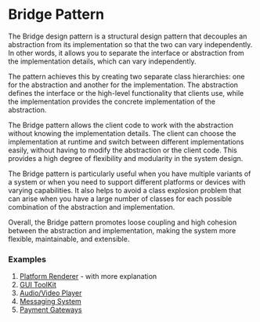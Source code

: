 # Bridge Pattern
The Bridge design pattern is a structural design pattern that decouples an abstraction from its implementation so that the two can vary independently. In other words, it allows you to separate the interface or abstraction from the implementation details, which can vary independently.

The pattern achieves this by creating two separate class hierarchies: one for the abstraction and another for the implementation. The abstraction defines the interface or the high-level functionality that clients use, while the implementation provides the concrete implementation of the abstraction.

The Bridge pattern allows the client code to work with the abstraction without knowing the implementation details. The client can choose the implementation at runtime and switch between different implementations easily, without having to modify the abstraction or the client code. This provides a high degree of flexibility and modularity in the system design.

The Bridge pattern is particularly useful when you have multiple variants of a system or when you need to support different platforms or devices with varying capabilities. It also helps to avoid a class explosion problem that can arise when you have a large number of classes for each possible combination of the abstraction and implementation.

Overall, the Bridge pattern promotes loose coupling and high cohesion between the abstraction and implementation, making the system more flexible, maintainable, and extensible.

### **Examples**
1. [Platform Renderer](https://github.com/havlli/DesignPatternsExamples/tree/master/src/main/java/structural/bridge/platformrenderer) - with more explanation
2. [GUI ToolKit](https://github.com/havlli/DesignPatternsExamples/tree/master/src/main/java/structural/bridge/guitoolkit)
3. [Audio/Video Player](https://github.com/havlli/DesignPatternsExamples/tree/master/src/main/java/structural/bridge/avplayer)
4. [Messaging System](https://github.com/havlli/DesignPatternsExamples/tree/master/src/main/java/structural/bridge/messagingsystem)
5. [Payment Gateways](https://github.com/havlli/DesignPatternsExamples/tree/master/src/main/java/structural/bridge/paymentgateways)